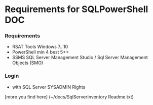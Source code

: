 # Requirements for SQLPowerShell DOC

### Requirements

- RSAT Tools Windows 7...10
- PowerShell min 4 best 5++
- SSMS SQL Server Management Studio / Sql Server Management Objects (SMO)

### Login 
* with SQL Server SYSADMIN Rights

[more you find here] (~/docs/SqlServerInventory Readme.txt)
